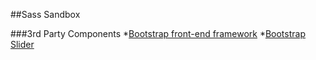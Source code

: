 ##Sass Sandbox

###3rd Party Components
*[Bootstrap front-end framework](https://github.com/twbs)
*[Bootstrap Slider](https://github.com/seiyria/bootstrap-slider)
